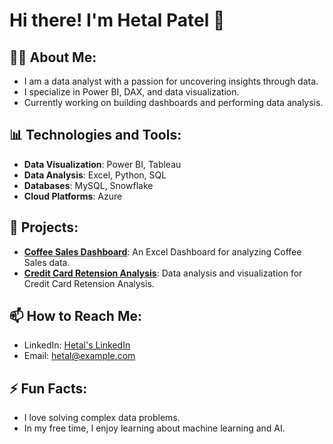<!--## Hi there 👋-->

<!--
**DA-Hetal-Patel/DA-Hetal-Patel** is a ✨ _special_ ✨ repository because its `README.md` (this file) appears on your GitHub profile.

Here are some ideas to get you started:

- 🔭 I’m currently working on ...
- 🌱 I’m currently learning ...
- 👯 I’m looking to collaborate on ...
- 🤔 I’m looking for help with ...
- 💬 Ask me about ...
- 📫 How to reach me: ...
- 😄 Pronouns: ...
- ⚡ Fun fact: ...
-->
# Hi there! I'm Hetal Patel 👋

## 👨‍💻 About Me:
- I am a data analyst with a passion for uncovering insights through data.
- I specialize in Power BI, DAX, and data visualization.
- Currently working on building dashboards and performing data analysis. 

## 📊 Technologies and Tools:
- **Data Visualization**: Power BI, Tableau
- **Data Analysis**: Excel, Python, SQL
- **Databases**: MySQL, Snowflake
- **Cloud Platforms**: Azure

## 🚀 Projects:
- **[Coffee Sales Dashboard](https://github.com/DA-Hetal-Patel/Excel-Dashboard-for-Coffee-Sales)**: An Excel Dashboard for analyzing Coffee Sales data.
- **[Credit Card Retension Analysis](https://github.com/DA-Hetal-Patel/Credit-Card-Retention-Analysis/blob/main/Credit%20Card%20Retention%20Analysis.ipynb)**: Data analysis and visualization for Credit Card Retension Analysis.

## 📫 How to Reach Me:
- LinkedIn: [Hetal's LinkedIn](https://www.linkedin.com/in/hetal-patel)
- Email: [hetal@example.com](mailto:hetal@example.com)

## ⚡ Fun Facts:
- I love solving complex data problems.
- In my free time, I enjoy learning about machine learning and AI.

